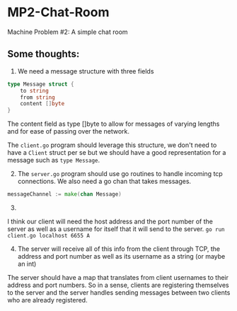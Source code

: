 # MP2-Chat-Room
Machine Problem #2: A simple chat room

## Some thoughts:

1. We need a message structure with three fields 

```go
type Message struct {
	to string
	from string
	content []byte
}
```

The content field as type []byte to allow for messages of varying lengths and for ease of passing over the network.

The `client.go` program should leverage this structure, we don't need to have a `Client` struct per se but we should have a good representation for a message such as `type Message`.

2. The `server.go` program should use go routines to handle incoming tcp connections. We also need a go chan that takes messages.

```go
messageChannel := make(chan Message)
```

3. 
I think our  client will need the host address and the port number of the server as well as a username for itself that it will send to the server.
 `go run client.go localhost 6655 A`

4. The server will receive all of this info from the client through TCP, the address and port number as well as its username as a string (or maybe an int)

The server should have a map that translates from client usernames to their address and port numbers. So in a sense, clients are registering themselves to the server and the server handles sending messages between two clients who are already registered.
